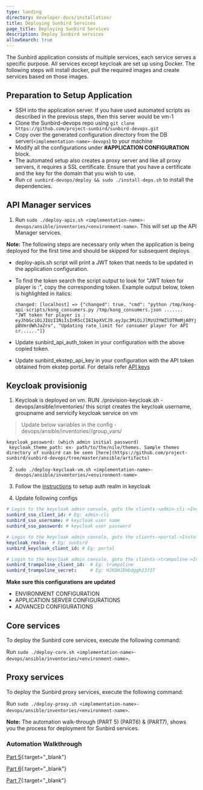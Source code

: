 ```yaml
---
type: landing
directory: developer-docs/installation/
title: Deploying Sunbird Services
page_title: Deploying Sunbird Services
description: Deploy Sunbird services
allowSearch: true
---
```


The Sunbird application consists of multiple services, each service serves a specific purpose. All services except keycloak are set up using Docker. The following steps will install docker, pull the required images and create services based on those images.

## Preparation to Setup Application

- SSH into the application server. If you have used automated scripts as described in the previous steps, then this server would be vm-1
- Clone the Sunbird-devops repo using `git clone https://github.com/project-sunbird/sunbird-devops.git`
- Copy over the generated configuration directory from the DB server(`<implementation-name>-devops`) to your machine
- Modify all the configurations under **#APPLICATION CONFIGURATION** block.
- The automated setup also creates a proxy server and like all proxy servers, it requires a SSL certificate. Ensure that you have a certificate and the key for the domain that you wish to use.
- Run `cd sunbird-devops/deploy && sudo ./install-deps.sh` to install the dependencies.

## API Manager services

1. Run `sudo ./deploy-apis.sh <implementation-name>-devops/ansible/inventories/<environment-name>`. This will set up the API Manager services.

**Note:** The following steps are necessary only when the application is being deployed for the first time and should be skipped for subsequent deploys.

- deploy-apis.sh script will print a JWT token that needs to be updated in the application configuration. 
- To find the token search the script output to look for "JWT token for player is :", copy the corresponding token. Example output below, token is highlighted in italics:

      changed: [localhost] => {"changed": true, "cmd": "python /tmp/kong-api-scripts/kong_consumers.py /tmp/kong_consumers.json .......       "JWT token for player is :                            
      eyJhbGciOiJIUzI1NiIsInR5cCI6IkpXVCJ9.eyJpc3MiOiJlMzU3YWZlOTRmMjA0YjQxODZjNzNmYzQyMTZmZDExZSJ9.L1nIxwur1a6xVmoJZT7Yc0Ywzlo4v-    
      pBVmrdWhJaZro", "Updating rate_limit for consumer player for API cr......"]}

- Update sunbird_api_auth_token in your configuration with the above copied token.

- Update sunbird_ekstep_api_key in your configuration with the API token obtained from ekstep portal. For details refer [API keys](developer-docs/installation/medium_scale_deploy#api-keys)

## Keycloak provisionig

1. Keycloak is deployed on vm. RUN ./provision-keycloak.sh <implementation-name>-devops/ansible/inventories/<environment-name> this script creates the keycloak username, groupname and servicify keycloak service on vm
> Update below variables in the config <implementation-name>-devops/ansible/inventories/<environment-name>/group_vars/<environment-name>  
```
keycloak_password: (which admin initial password)
 keycloak_theme_path: ex- path/to/the/nile/themes. Sample themes directory of sunbird can be seen [here](https://github.com/project-sunbird/sunbird-devops/tree/master/ansible/artifacts)
```

2. `sudo ./deploy-keycloak-vm.sh <implementation-name>-devops/ansible/inventories/<environment-name>`

3.  Follow the [instructions](developer-docs/installation/keycloak_realm_configuration) to setup auth realm in keycloak

4. Update following configs

```yml
# Login to the keycloak admin console, goto the clients->admin-cli->Installation->Select json format
sunbird_sso_client_id: # Eg: admin-cli
sunbird_sso_username: # keycloak user name
sunbird_sso_password: # keycloak user password

# Login to the keycloak admin console, goto the clients->portal->Installation->Select json format
keycloak_realm:  # Eg: sunbird
sunbird_keycloak_client_id: # Eg: portal

# Login to the keycloak admin console, goto the clients->trampoline->Installation->Select json format
sunbird_trampoline_client_id:  # Eg: trampoline
sunbird_trampoline_secret:     # Eg: HJKDHJEHbdggh23737
```

**Make sure this configurations are updated** 

- ENVIRONMENT CONFIGURATION
- APPLICATION SERVER CONFIGURATIONS
- ADVANCED CONFIGURATIONS

## Core services

To deploy the Sunbird core services, execute the following command:

Run `sudo ./deploy-core.sh <implementation-name>-devops/ansible/inventories/<environment-name>`. 

## Proxy services

To deploy the Sunbird proxy services, execute the following command:

Run `sudo ./deploy-proxy.sh <implementation-name>-devops/ansible/inventories/<environment-name>`.

**Note:** The automation walk-through (PART 5) (PART6) & (PART7), shows you the process for deployment for Sunbird services.

### Automation Walkthrough

[Part 5](https://sunbirdpublic.blob.core.windows.net/installation/demo/demo-5.gif){:target="_blank"}

[Part 6](https://sunbirdpublic.blob.core.windows.net/installation/demo/demo-6.gif){:target="_blank"}

[Part 7](https://sunbirdpublic.blob.core.windows.net/installation/demo/demo-8.gif){:target="_blank"}
